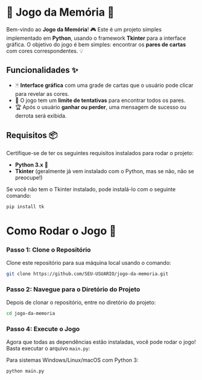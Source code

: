 # 🧠 Jogo da Memória 🧩

Bem-vindo ao **Jogo da Memória**! 🎮 Este é um projeto simples implementado em **Python**, usando o framework **Tkinter** para a interface gráfica. O objetivo do jogo é bem simples: encontrar os **pares de cartas** com cores correspondentes. 💡

## Funcionalidades ✨

- 🃏 **Interface gráfica** com uma grade de cartas que o usuário pode clicar para revelar as cores.
- 🎯 O jogo tem um **limite de tentativas** para encontrar todos os pares.
- 🏆 Após o usuário **ganhar ou perder**, uma mensagem de sucesso ou derrota será exibida.

## Requisitos 📦

Certifique-se de ter os seguintes requisitos instalados para rodar o projeto:

- **Python 3.x** 🐍
- **Tkinter** (geralmente já vem instalado com o Python, mas se não, não se preocupe!)

Se você não tem o Tkinter instalado, pode instalá-lo com o seguinte comando:

```bash
pip install tk
```

# Como Rodar o Jogo 🚀

### Passo 1: Clone o Repositório

Clone este repositório para sua máquina local usando o comando:

```bash
git clone https://github.com/SEU-USUARIO/jogo-da-memoria.git
```
### Passo 2: Navegue para o Diretório do Projeto

Depois de clonar o repositório, entre no diretório do projeto:

```bash
cd jogo-da-memoria
```
### Passo 4: Execute o Jogo

Agora que todas as dependências estão instaladas, você pode rodar o jogo! Basta executar o arquivo `main.py`:

Para sistemas Windows/Linux/macOS com Python 3:
```bash
python main.py

